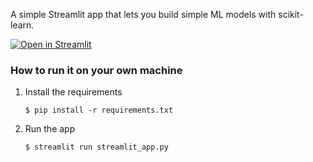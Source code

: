 
A simple Streamlit app that lets you build simple ML models with scikit-learn. 

[![Open in Streamlit](https://static.streamlit.io/badges/streamlit_badge_black_white.svg)](https://ml-model-builder-template.streamlit.app/)

### How to run it on your own machine

1. Install the requirements

   ```
   $ pip install -r requirements.txt
   ```

2. Run the app

   ```
   $ streamlit run streamlit_app.py
   ```
